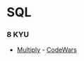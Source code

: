 # SQL

### 8 KYU

- [Multiply](multiply.sql) - [CodeWars](https://www.codewars.com/kata/50654ddff44f800200000004/sql)
